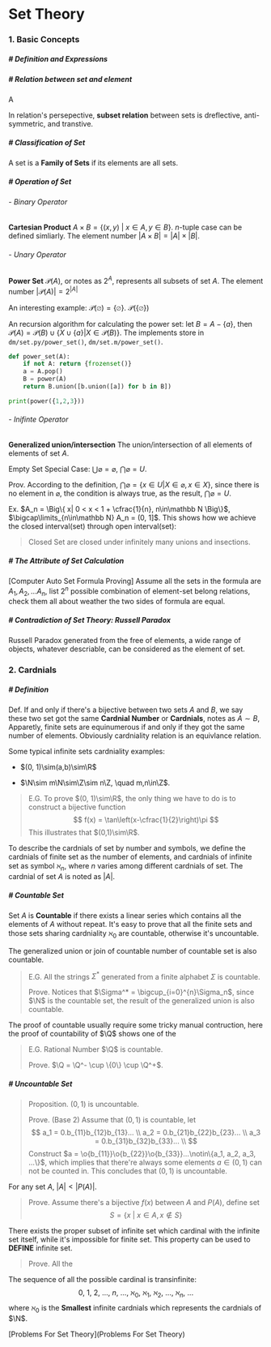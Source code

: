 $$
\newcommand{\o}{\overline}
$$

# Set Theory

### 1. Basic Concepts

##### # Definition and Expressions

##### # Relation between set and element

A 

In relation's persepective, **subset relation** between sets is dreflective, anti-symmetric, and transtive.



##### # Classification of Set

A set is a **Family of Sets** if its elements are all sets.

 

##### #  Operation of Set

###### - Binary Operator

**Cartesian Product** $A\times B = \{(x, y) \ | \ x \in A, y \in B\}$. $n$-tuple case can be defined simliarly. The element number $|A\times B| = |A|\times |B|$.



###### - Unary Operator

**Power Set** $\mathcal{P} (A)$, or notes as $2^A$, represents all subsets of set $A$. The element number $|\mathcal P(A)| = 2^{|A|}$

An interesting example: $\mathcal P(\varnothing) = {\{\varnothing\}}$. $\mathcal P(\{\varnothing\})$

An recursion algorithm for calculating the power set: let $B = A -\{a\}$, then $\mathcal P(A) = \mathcal P(B) \cup \{X\cup \{a\}| X \in \mathcal P(B)\}$. The implements store in `dm/set.py/power_set()`, `dm/set.m/power_set()`.

```python
def power_set(A):
    if not A: return {frozenset()}
    a = A.pop()
    B = power(A)
    return B.union([b.union([a]) for b in B])

print(power({1,2,3}))
```

###### - Inifinte Operator

**Generalized union/intersection** The union/intersection of all elements of elements of set $A$.

Empty Set Special Case: $\bigcup \varnothing = \varnothing$,  $\bigcap \varnothing = U$.

Prov. According to the definition, $\bigcap \varnothing = \{x \in U |X\in \varnothing, x \in X\}$, since there is no element in $\varnothing$, the condition is always true, as the result,  $\bigcap \varnothing = U$.

Ex. $A_n = \Big\{ x| 0 < x < 1 + \cfrac{1}{n}, n\in\mathbb N \Big\}$, $\bigcap\limits_{n\in\mathbb N} A_n = (0, 1]$. This shows how we achieve the closed interval(set) through open interval(set):

> Closed Set are closed under infinitely many unions and insections.



##### # The Attribute of Set Calculation

[Computer Auto Set Formula Proving] Assume all the sets in the formula are $A_1, A_2, ... A_n$, list $2^n$ possible combination of element-set belong relations, check them all about weather the two sides of formula are equal.



##### # Contradiction of Set Theory: **Russell Paradox**

Russell Paradox generated from the free of elements, a wide range of objects, whatever descriable, can be considered as the element of set.



### 2. Cardnials

##### # Definition

Def. If and only if there's a bijective between two sets $A$ and $B$, we say these two set got the same **Cardnial Number** or **Cardnials**, notes as $A\sim B$, Apparetly, finite sets are equinumerous if and only if they got the same number of elements. Obviously cardniality relation is an equivlance relation.

Some typical infinite sets cardniality examples:

- $(0, 1)\sim(a,b)\sim\R$

- $\N\sim m\N\sim\Z\sim n\Z, \quad m,n\in\Z$.

> E.G. To prove $(0, 1)\sim\R$, the only thing we have to do is to construct a bijective function
> $$
> f(x) = \tan\left(x-\cfrac{1}{2}\right)\pi
> $$
> This illustrates that $(0,1)\sim\R$.

To describe the cardnials of set by number and symbols, we define the cardnials of finite set as the number of elements, and cardnials of infinite set as symbol $\aleph_n$, where $n$ varies among different cardnials of set. The cardnial of set $A$ is noted as $|A|$.
##### # Countable Set

Set $A$ is **Countable** if there exists a linear series which contains all the elements of $A$ without repeat. It's easy to prove that all the finite sets and those sets sharing cardniality $\aleph_0$ are countable, otherwise it's uncountable.

The generalized union or join of countable number of countable set is also countable.

> E.G. All the strings $\Sigma^*$ generated from a finite alphabet $\Sigma$ is countable.
>
> Prove. Notices that $\Sigma^* = \bigcup_{i=0}^{n}\Sigma_n$, since $\N$ is the countable set, the result of the generalized union is also countable.

The proof of countable usually require some tricky manual contruction, here the proof of countability of $\Q$ shows one of the 

> E.G. Rational Number $\Q$ is countable.
>
> Prove. $\Q = \Q^- \cup \{0\} \cup \Q^+$. 

##### # Uncountable Set

> Proposition. $(0,1)$ is uncountable.
>
> Prove. (Base 2) Assume that $(0,1)$ is countable, let
> $$
> a_1 = 0.b_{11}b_{12}b_{13}... \\
> a_2 = 0.b_{21}b_{22}b_{23}... \\
> a_3 = 0.b_{31}b_{32}b_{33}... \\
> $$
> Construct $a = \o{b_{11}}\o{b_{22}}\o{b_{33}}...\notin\{a_1, a_2, a_3, ...\}$, which implies that there're always some elements $a\in(0,1)$ can not be counted in. This concludes that $(0,1)$ is uncountable.



For any set $A$, $|A| < |P(A)|$.

> Prove. Assume there's a bijective $f(x)$ between $A$ and $P(A)$, define set
> $$
> S = \{x\ |\ x\in A, x\notin S\}
> $$
> 

There exists the proper subset of infinite set which cardinal with the infinite set itself, while it's impossible for finite set. This property can be used to **DEFINE** infinite set.

> Prove. All the 





The sequence of all the possible cardinal is transinfinite:
$$
0,\ 1,\ 2,\ ...,\ n,\ ...,\ \aleph_0,\ \aleph_1,\ \aleph_2,\ ...,\ \aleph_n,\ ...
$$
where $\aleph_0$ is the **Smallest** infinite cardnials which represents the cardnials of $\N$.





[Problems For Set Theory](Problems For Set Theory)

